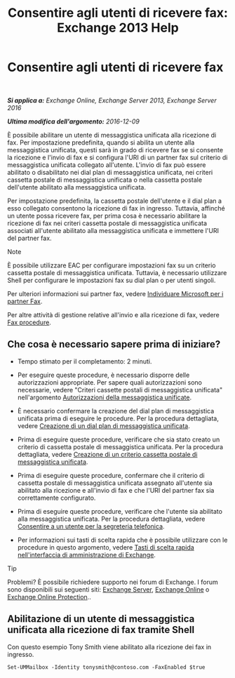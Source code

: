 ﻿---
title: 'Consentire agli utenti di ricevere fax: Exchange 2013 Help'
TOCTitle: Consentire agli utenti di ricevere fax
ms:assetid: a0505001-aac0-41ef-824f-76e5e56d7675
ms:mtpsurl: https://technet.microsoft.com/it-it/library/Bb201712(v=EXCHG.150)
ms:contentKeyID: 52057308
ms.date: 05/22/2018
mtps_version: v=EXCHG.150
ms.translationtype: MT
---

# Consentire agli utenti di ricevere fax

 

_**Si applica a:** Exchange Online, Exchange Server 2013, Exchange Server 2016_

_**Ultima modifica dell'argomento:** 2016-12-09_

È possibile abilitare un utente di messaggistica unificata alla ricezione di fax. Per impostazione predefinita, quando si abilita un utente alla messaggistica unificata, questi sarà in grado di ricevere fax se si consente la ricezione e l'invio di fax e si configura l'URI di un partner fax sul criterio di messaggistica unificata collegato all'utente. L'invio di fax può essere abilitato o disabilitato nei dial plan di messaggistica unificata, nei criteri cassetta postale di messaggistica unificata o nella cassetta postale dell'utente abilitato alla messaggistica unificata.

Per impostazione predefinita, la cassetta postale dell'utente e il dial plan a esso collegato consentono la ricezione di fax in ingresso. Tuttavia, affinché un utente possa ricevere fax, per prima cosa è necessario abilitare la ricezione di fax nei criteri cassetta postale di messaggistica unificata associati all'utente abilitato alla messaggistica unificata e immettere l'URI del partner fax.


> [!NOTE]
> È possibile utilizzare EAC per configurare impostazioni fax su un criterio cassetta postale di messaggistica unificata. Tuttavia, è necessario utilizzare Shell per configurare le impostazioni fax su dial plan o per utenti singoli.



Per ulteriori informazioni sui partner fax, vedere [Individuare Microsoft per i partner Fax](https://go.microsoft.com/fwlink/?linkid=190238).

Per altre attività di gestione relative all'invio e alla ricezione di fax, vedere [Fax procedure](faxing-procedures-exchange-2013-help.md).

## Che cosa è necessario sapere prima di iniziare?

  - Tempo stimato per il completamento: 2 minuti.

  - Per eseguire queste procedure, è necessario disporre delle autorizzazioni appropriate. Per sapere quali autorizzazioni sono necessarie, vedere "Criteri cassette postali di messaggistica unificata" nell'argomento [Autorizzazioni della messaggistica unificate](unified-messaging-permissions-exchange-2013-help.md).

  - È necessario confermare la creazione del dial plan di messaggistica unificata prima di eseguire le procedure. Per la procedura dettagliata, vedere [Creazione di un dial plan di messaggistica unificata](https://docs.microsoft.com/it-it/exchange/voice-mail-unified-messaging/connect-voice-mail-system/create-um-dial-plan).

  - Prima di eseguire queste procedure, verificare che sia stato creato un criterio di cassetta postale di messaggistica unificata. Per la procedura dettagliata, vedere [Creazione di un criterio cassetta postale di messaggistica unificata](create-a-um-mailbox-policy-exchange-2013-help.md).

  - Prima di eseguire queste procedure, confermare che il criterio di cassetta postale di messaggistica unificata assegnato all'utente sia abilitato alla ricezione e all'invio di fax e che l'URI del partner fax sia correttamente configurato.

  - Prima di eseguire queste procedure, verificare che l'utente sia abilitato alla messaggistica unificata. Per la procedura dettagliata, vedere [Consentire a un utente per la segreteria telefonica](https://docs.microsoft.com/it-it/exchange/voice-mail-unified-messaging/set-up-voice-mail/enable-a-user-for-voice-mail).

  - Per informazioni sui tasti di scelta rapida che è possibile utilizzare con le procedure in questo argomento, vedere [Tasti di scelta rapida nell'interfaccia di amministrazione di Exchange](keyboard-shortcuts-in-the-exchange-admin-center-exchange-online-protection-help.md).


> [!TIP]
> Problemi? È possibile richiedere supporto nei forum di Exchange. I forum sono disponibili sui seguenti siti: <A href="https://go.microsoft.com/fwlink/p/?linkid=60612">Exchange Server</A>, <A href="https://go.microsoft.com/fwlink/p/?linkid=267542">Exchange Online</A> o <A href="https://go.microsoft.com/fwlink/p/?linkid=285351">Exchange Online Protection</A>..



## Abilitazione di un utente di messaggistica unificata alla ricezione di fax tramite Shell

Con questo esempio Tony Smith viene abilitato alla ricezione dei fax in ingresso.

    Set-UMMailbox -Identity tonysmith@contoso.com -FaxEnabled $true

